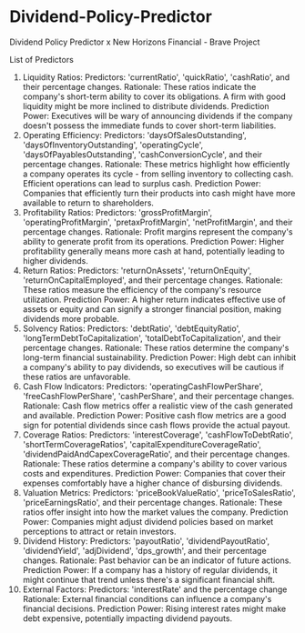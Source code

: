 # Dividend-Policy-Predictor
 Dividend Policy Predictor x New Horizons Financial - Brave Project

List of Predictors
1. Liquidity Ratios:
Predictors: 'currentRatio', 'quickRatio', 'cashRatio', and their percentage changes.
Rationale: These ratios indicate the company's short-term ability to cover its obligations. A firm with good liquidity might be more inclined to distribute dividends.
Prediction Power: Executives will be wary of announcing dividends if the company doesn't possess the immediate funds to cover short-term liabilities.
2. Operating Efficiency:
Predictors: 'daysOfSalesOutstanding', 'daysOfInventoryOutstanding', 'operatingCycle', 'daysOfPayablesOutstanding', 'cashConversionCycle', and their percentage changes.
Rationale: These metrics highlight how efficiently a company operates its cycle - from selling inventory to collecting cash. Efficient operations can lead to surplus cash.
Prediction Power: Companies that efficiently turn their products into cash might have more available to return to shareholders.
3. Profitability Ratios:
Predictors: 'grossProfitMargin', 'operatingProfitMargin', 'pretaxProfitMargin', 'netProfitMargin', and their percentage changes.
Rationale: Profit margins represent the company's ability to generate profit from its operations. Prediction Power: Higher profitability generally means more cash at hand, potentially leading to higher
dividends.
4. Return Ratios:
Predictors: 'returnOnAssets', 'returnOnEquity', 'returnOnCapitalEmployed', and their percentage
changes.
Rationale: These ratios measure the efficiency of the company's resource utilization.
Prediction Power: A higher return indicates effective use of assets or equity and can signify a stronger financial position, making dividends more probable.
5. Solvency Ratios:
Predictors: 'debtRatio', 'debtEquityRatio', 'longTermDebtToCapitalization', 'totalDebtToCapitalization',
and their percentage changes.
Rationale: These ratios determine the company's long-term financial sustainability.
Prediction Power: High debt can inhibit a company's ability to pay dividends, so executives will be cautious if these ratios are unfavorable.
6. Cash Flow Indicators:
Predictors: 'operatingCashFlowPerShare', 'freeCashFlowPerShare', 'cashPerShare', and their percentage changes.
Rationale: Cash flow metrics offer a realistic view of the cash generated and available.
Prediction Power: Positive cash flow metrics are a good sign for potential dividends since cash flows
provide the actual payout.
7. Coverage Ratios:
Predictors: 'interestCoverage', 'cashFlowToDebtRatio', 'shortTermCoverageRatios', 'capitalExpenditureCoverageRatio', 'dividendPaidAndCapexCoverageRatio', and their percentage changes.
Rationale: These ratios determine a company's ability to cover various costs and expenditures. Prediction Power: Companies that cover their expenses comfortably have a higher chance of disbursing
dividends.
8. Valuation Metrics:
Predictors: 'priceBookValueRatio', 'priceToSalesRatio', 'priceEarningsRatio', and their percentage
changes.
Rationale: These ratios offer insight into how the market values the company.
Prediction Power: Companies might adjust dividend policies based on market perceptions to attract or retain investors.
9. Dividend History:
Predictors: 'payoutRatio', 'dividendPayoutRatio', 'dividendYield', 'adjDividend', 'dps_growth', and their
percentage changes.
Rationale: Past behavior can be an indicator of future actions.
Prediction Power: If a company has a history of regular dividends, it might continue that trend unless there's a significant financial shift.
10. External Factors:
Predictors: 'interestRate' and the percentage change
Rationale: External financial conditions can influence a company's financial decisions.
Prediction Power: Rising interest rates might make debt expensive, potentially impacting dividend payouts.
